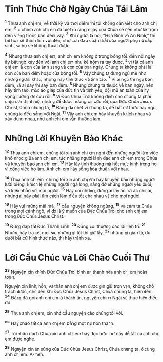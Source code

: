 # Tỉnh Thức Chờ Ngày Chúa Tái Lâm
<sup><b>1</b></sup> Thưa anh chị em, về thời kỳ và thời điểm thì tôi không cần viết cho anh chị em, <sup><b>2</b></sup> vì chính anh chị em đã biết rõ rằng ngày của Chúa sẽ đến như kẻ trộm đến viếng trong ban đêm vậy. <sup><b>3</b></sup> Khi người ta nói, “Hòa Bình và An Ninh,” thì tai họa sẽ thình lình vụt đến, như cơn đau quặn thắt của người phụ nữ sắp sinh, và họ sẽ không thoát được.

<sup><b>4</b></sup> Nhưng thưa anh chị em, anh chị em không ở trong bóng tối, đến nỗi ngày ấy bất ngờ xảy đến với anh chị em như kẻ trộm ra tay được, <sup><b>5</b></sup> vì tất cả anh chị em là con của ánh sáng và con của ban ngày. Chúng ta không phải là con của ban đêm hoặc của bóng tối. <sup><b>6</b></sup> Vậy chúng ta đừng ngủ mê như những người khác, nhưng hãy tỉnh thức và tỉnh táo. <sup><b>7</b></sup> Vì ai ngủ thì ngủ ban đêm, và ai say thì say ban đêm. <sup><b>8</b></sup> Nhưng chúng ta thuộc về ban ngày, nên hãy tỉnh táo, mặc áo giáp của đức tin và tình yêu, đội mũ an toàn của hy vọng hưởng ơn cứu rỗi. <sup><b>9</b></sup> Vì Ðức Chúa Trời không định cho chúng ta phải chịu cơn thịnh nộ, nhưng để được hưởng ơn cứu rỗi, qua Ðức Chúa Jesus Christ, Chúa chúng ta, <sup><b>10</b></sup> Ðấng đã chết vì chúng ta, để bất cứ thức hay ngủ, chúng ta đều sống với Ngài. <sup><b>11</b></sup> Vậy anh chị em hãy khuyến khích nhau và xây dựng nhau, như anh chị em vẫn thường làm.


# Những Lời Khuyên Bảo Khác
<sup><b>12</b></sup> Thưa anh chị em, chúng tôi xin anh chị em nghĩ đến những người làm việc khó nhọc giữa anh chị em, tức những người lãnh đạo anh chị em trong Chúa và khuyên bảo anh chị em. <sup><b>13</b></sup> Hãy lấy tình thương mà hết mực kính trọng họ vì công việc họ làm. Anh chị em hãy sống hòa thuận với nhau.

<sup><b>14</b></sup> Thưa anh chị em, chúng tôi xin anh chị em hãy khuyên bảo những người lười biếng, khích lệ những người ngã lòng, nâng đỡ những người yếu đuối, và kiên nhẫn với mọi người. <sup><b>15</b></sup> Hãy coi chừng, đừng ai lấy ác trả ác cho ai, nhưng ai nấy phải tìm cách làm điều tốt cho nhau và cho mọi người.

<sup><b>16</b></sup> Hãy vui mừng mãi mãi, <sup><b>17</b></sup> cầu nguyện không ngừng, <sup><b>18</b></sup> và cảm tạ Chúa trong mọi cảnh ngộ, vì đó là ý muốn của Ðức Chúa Trời cho anh chị em trong Ðức Chúa Jesus Christ.

<sup><b>19</b></sup> Ðừng dập tắt Ðức Thánh Linh. <sup><b>20</b></sup> Ðừng coi thường các lời tiên tri. <sup><b>21</b></sup> Nhưng hãy tra xét mọi sự, những gì tốt thì giữ lấy, <sup><b>22</b></sup> những gì gian tà, dù dưới bất cứ hình thức nào, thì hãy tránh xa.


# Lời Cầu Chúc và Lời Chào Cuối Thư
<sup><b>23</b></sup> Nguyện xin chính Ðức Chúa Trời bình an thánh hóa anh chị em hoàn toàn.

Nguyện xin linh, hồn, và thân anh chị em được gìn giữ trọn vẹn, không chỗ trách được, cho đến khi Ðức Chúa Jesus Christ, Chúa chúng ta, hiện đến. <sup><b>24</b></sup> Ðấng đã gọi anh chị em là thành tín, nguyện chính Ngài sẽ thực hiện điều đó.

<sup><b>25</b></sup> Thưa anh chị em, xin nhớ cầu nguyện cho chúng tôi với.

<sup><b>26</b></sup> Hãy chào tất cả anh chị em bằng một nụ hôn thánh.

<sup><b>27</b></sup> Tôi nhân danh Chúa xin anh chị em hãy đọc bức thư nầy để tất cả anh chị em được nghe.

<sup><b>28</b></sup> Nguyện xin ân sủng của Ðức Chúa Jesus Christ, Chúa chúng ta, ở cùng anh chị em. A-men.